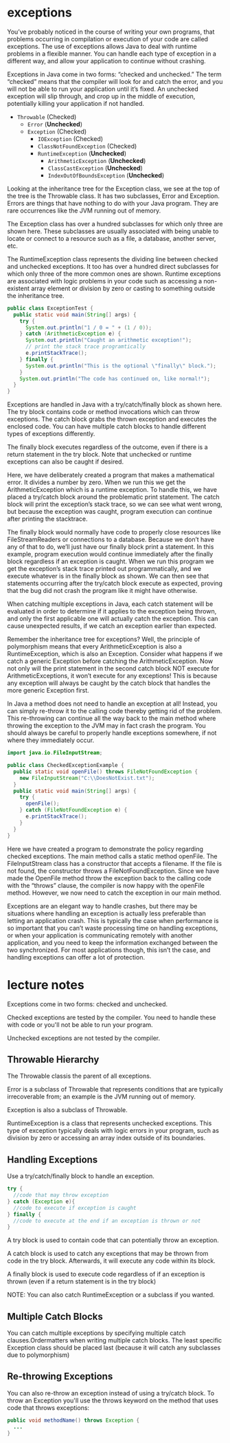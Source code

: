 # exceptions

You’ve probably noticed in the course of writing your own programs, that
problems occurring in compilation or execution of your code are called
exceptions. The use of exceptions allows Java to deal with runtime problems in
a flexible manner. You can handle each type of exception in a different way,
and allow your application to continue without crashing. 

Exceptions in Java come in two forms: “checked and unchecked.” The term
“checked” means that the compiler will look for and catch the error, and you
will not be able to run your application until it’s fixed. An unchecked
exception will slip through, and crop up in the middle of execution,
potentially killing your application if not handled. 

  - `Throwable` (Checked)
    - `Error` (**Unchecked**)
    - `Exception` (Checked)
      - `IOException` (Checked)
      - `ClassNotFoundException` (Checked)
      - `RuntimeException` (**Unchecked**)
        - `ArithmeticException` (**Unchecked**)
        - `ClassCastException` (**Unchecked**)
        - `IndexOutOfBoundsException` (**Unchecked**)

Looking at the inheritance tree for the Exception class, we see at the top of
the tree is the Throwable class. It has two subclasses, Error and Exception.
Errors are things that have nothing to do with your Java program. They are rare
occurrences like the JVM running out of memory. 

The Exception class has over a hundred subclasses for which only three are
shown here. These subclasses are usually associated with being unable to locate
or connect to a resource such as a file, a database, another server, etc. 

The RuntimeException class represents the dividing line between checked and
unchecked exceptions. It too has over a hundred direct subclasses for which
only three of the more common ones are shown. Runtime exceptions are associated
with logic problems in your code such as accessing a non-existent array element
or division by zero or casting to something outside the inheritance tree. 

```java
public class ExceptionTest {
  public static void main(String[] args) {
    try {
      System.out.println("1 / 0 = " + (1 / 0));
    } catch (ArithmeticException e) {
      System.out.println("Caught an arithmetic exception!");
      // print the stack trace programtically
      e.printStackTrace();
    } finally {
      System.out.println("This is the optional \"finally\" block.");
    }
    System.out.println("The code has continued on, like normal!");
  }
}
```

Exceptions are handled in Java with a try/catch/finally block as shown here.
The try block contains code or method invocations which can throw exceptions.
The catch block grabs the thrown exception and executes the enclosed code. You
can have multiple catch blocks to handle different types of exceptions
differently. 

The finally block executes regardless of the outcome, even if there is a return
statement in the try block. Note that unchecked or runtime exceptions can also
be caught if desired. 

Here, we have deliberately created a program that makes a mathematical error.
It divides a number by zero. When we run this we get the ArithmeticException
which is a runtime exception. To handle this, we have placed a try/catch block
around the problematic print statement. The catch block will print the
exception’s stack trace, so we can see what went wrong, but because the
exception was caught, program execution can continue after printing the
stacktrace. 

The finally block would normally have code to properly close resources like
FileStreamReaders or connections to a database. Because we don’t have any of
that to do, we’ll just have our finally block print a statement. In this
example, program execution would continue immediately after the finally block
regardless if an exception is caught. When we run this program we get the
exception’s stack trace printed out programmatically, and we execute whatever
is in the finally block as shown. We can then see that statements occurring
after the try/catch block execute as expected, proving that the bug did not
crash the program like it might have otherwise. 

When catching multiple exceptions in Java, each catch statement will be
evaluated in order to determine if it applies to the exception being thrown,
and only the first applicable one will actually catch the exception. This can
cause unexpected results, if we catch an exception earlier than expected. 

Remember the inheritance tree for exceptions? Well, the principle of
polymorphism means that every ArithmeticException is also a RuntimeException,
which is also an Exception. Consider what happens if we catch a generic
Exception before catching the ArithmeticException. Now not only will the print
statement in the second catch block NOT execute for ArithmeticExceptions, it
won’t execute for any exceptions! This is because any exception will always be
caught by the catch block that handles the more generic Exception first. 

In Java a method does not need to handle an exception at all! Instead, you can
simply re-throw it to the calling code thereby getting rid of the problem. This
re-throwing can continue all the way back to the main method where throwing the
exception to the JVM may in fact crash the program. You should always be
careful to properly handle exceptions somewhere, if not where they immediately
occur. 

```java
import java.io.FileInputStream;

public class CheckedExceptionExample {
  public static void openFile() throws FileNotFoundException {
    new FileInputStream("C:\\DoesNotExist.txt");
  }
  public static void main(String[] args) {
    try {
      openFile();
    } catch (FileNotFoundException e) {
      e.printStackTrace();
    }
  }
}
```

Here we have created a program to demonstrate the policy regarding checked
exceptions. The main method calls a static method openFile. The FileInputStream
class has a constructor that accepts a filename. If the file is not found, the
constructor throws a FileNotFoundException. Since we have made the OpenFile
method throw the exception back to the calling code with the “throws” clause,
the compiler is now happy with the openFile method. However, we now need to
catch the exception in our main method. 

Exceptions are an elegant way to handle crashes, but there may be situations
where handling an exception is actually less preferable than letting an
application crash. This is typically the case when performance is so important
that you can’t waste processing time on handling exceptions, or when your
application is communicating remotely with another application, and you need to
keep the information exchanged between the two synchronized. For most
applications though, this isn’t the case, and handling exceptions can offer a
lot of protection. 

# lecture notes

Exceptions come in two forms: checked and unchecked. 

Checked exceptions are tested by the compiler. You need to handle these with code or you'll not be able to run your program.

Unchecked exceptions are not tested by the compiler. 

## Throwable Hierarchy

The Throwable classis the parent of all exceptions.

Error is a subclass of Throwable that represents conditions that are typically irrecoverable from; an example is the JVM running out of memory. 

Exception is also a subclass of Throwable. 

RuntimeException is a class that represents unchecked exceptions. This type of exception typically deals with logic errors in your program, such as division by zero or accessing an array index outside of its boundaries.

## Handling Exceptions

Use a try/catch/finally block to handle an exception. 

```java
try {
  //code that may throw exception
} catch (Exception e){
  //code to execute if exception is caught
} finally {
  //code to execute at the end if an exception is thrown or not 
}
```

A try block is used to contain code that can potentially throw an exception. 

A catch block is used to catch any exceptions that may be thrown from code in the try block. Afterwards, it will execute any code within its block.

A finally block is used to execute code regardless of if an exception is thrown (even if a return statement is in the try block)

NOTE: You can also catch RuntimeException or a subclass if you wanted.

## Multiple Catch Blocks

You can catch multiple exceptions by specifying multiple catch clauses.Ordermatters when writing multiple catch blocks. The least specific Exception class should be placed last (because it will catch any subclasses due to polymorphism)

## Re-throwing Exceptions

You can also re-throw an exception instead of using a try/catch block. To throw an Exception you'll use the throws keyword on the method that uses code that throws exceptions:

```java
public void methodName() throws Exception { 
  ...
}
```
